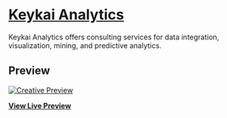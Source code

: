 # [Keykai Analytics](http://www.keykai.com)

Keykai Analytics offers consulting services for data integration, visualization, mining, and predictive analytics. 

## Preview

[![Creative Preview](https://startbootstrap.com/assets/img/templates/creative.jpg)](http://www.keykai.com)

**[View Live Preview](http://www.keykai.com)**

